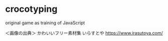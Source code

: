 # crocotyping
original game as training of JavaScript

＜画像の出典＞
かわいいフリー素材集 いらすとや
https://www.irasutoya.com/


